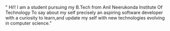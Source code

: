 " Hi!!
I am a student pursuing my B.Tech from Anil Neerukonda Institute Of Technology
To say about my self precisely an aspiring software developer with a curiosity to learn,and update my self with
new technologies evolving in computer science."

<!---
Thanmai939/Thanmai939 is a ✨ special ✨ repository because its `README.md` (this file) appears on your GitHub profile.
You can click the Preview link to take a look at your changes.
--->
